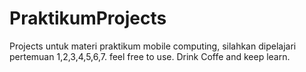 # PraktikumProjects
Projects untuk materi praktikum mobile computing, silahkan dipelajari
pertemuan 1,2,3,4,5,6,7.
feel free to use.
Drink Coffe and keep learn.
